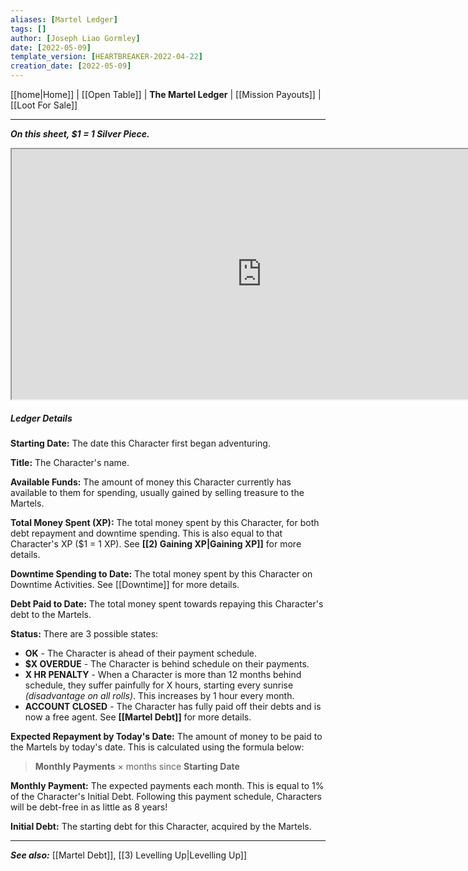 ```yaml
---
aliases: [Martel Ledger]
tags: []
author: [Joseph Liao Gormley]
date: [2022-05-09]
template_version: [HEARTBREAKER-2022-04-22]
creation_date: [2022-05-09]
---
```

[[home|Home]] | [[Open Table]] | **The Martel Ledger** | [[Mission Payouts]] | [[Loot For Sale]]
___
***On this sheet, $1 = 1 Silver Piece.***

<iframe width="800" height="400"| src="https://docs.google.com/spreadsheets/d/e/2PACX-1vT8koqQI7UguyKc5hc3-NVz8z0aIPSHfpEtQYHasR1bUfS-MZbcsPiUatUkWHjBr2Vpw_Lext0cw2Xf/pubhtml?gid=670216080&amp;single=true&amp;widget=true&amp;headers=false"></iframe>



##### Ledger Details
**Starting Date:** The date this Character first began adventuring.

**Title:** The Character's name.

**Available Funds:** The amount of money this Character currently has available to them for spending, usually gained by selling treasure to the Martels.

**Total Money Spent (XP):** The total money spent by this Character, for both debt repayment and downtime spending. This is also equal to that Character's XP ($1 = 1 XP). See **[[2) Gaining XP|Gaining XP]]** for more details.

**Downtime Spending to Date:** The total money spent by this Character on Downtime Activities. See [[Downtime]] for more details.

**Debt Paid to Date:** The total money spent towards repaying this Character's debt to the Martels.

**Status:** There are 3 possible states:
- **OK** - The Character is ahead of their payment schedule.
- **$X OVERDUE** - The Character is behind schedule on their payments.
- **X HR PENALTY** - When a Character is more than 12 months behind schedule, they suffer painfully for X hours, starting every sunrise *(disadvantage on all rolls)*. This increases by 1 hour every month.
- **ACCOUNT CLOSED** - The Character has fully paid off their debts and is now a free agent. See **[[Martel Debt]]** for more details.

**Expected Repayment by Today's Date:** The amount of money to be paid to the Martels by today's date. This is calculated using the formula below:

> **Monthly Payments** $\times$ months since **Starting Date**

**Monthly Payment:** The expected payments each month. This is equal to 1% of the Character's Initial Debt. Following this payment schedule, Characters will be debt-free in as little as 8 years!

**Initial Debt:** The starting debt for this Character, acquired by the Martels.



___
***See also:*** [[Martel Debt]], [[3) Levelling Up|Levelling Up]]
<!--*References:*
*Source:* -->
<!-- Sources, read more, links, etc. -->
<!-- *Source: Entry by [[Mike Maxin]].* -->
<!-- Leave an empty line at the end, otherwise Exporter complains. -->
